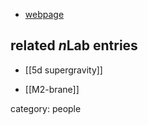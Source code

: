 

* [webpage](http://www.pd.infn.it/~dallagat/)

## related $n$Lab entries

* [[5d supergravity]]

* [[M2-brane]]



category: people